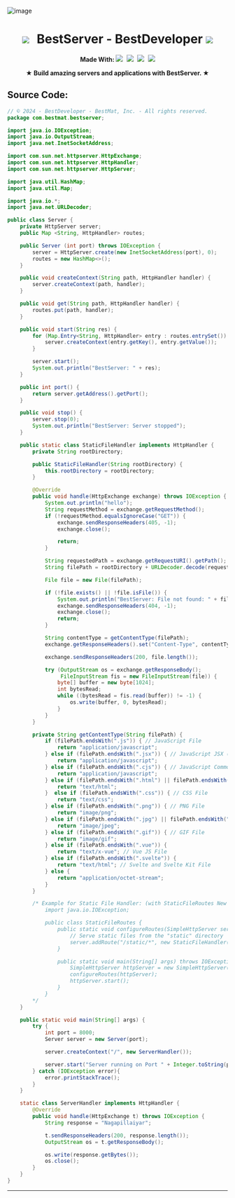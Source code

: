 ![image](https://github.com/BestMat/bestserver-bestdeveloper/assets/76582849/cf22b991-2309-4481-adb7-c724c2b02736)
<h1 align="center">
  <kbd>
    <img src="https://skillicons.dev/icons?i=java"/>
  </kbd>
  BestServer - BestDeveloper
  <kbd>
    <img src="https://skillicons.dev/icons?i=java"/>
  </kbd>
</h1>

<p align="center">
  <b>Made With: </b>
  <kbd>
    <img src="https://img.shields.io/badge/java-%23ED8B00.svg?style=for-the-badge&logo=openjdk&logoColor=white" />
  </kbd>

  <kbd>
    <img src="https://img.shields.io/badge/javascript-%23323330.svg?style=for-the-badge&logo=javascript&logoColor=%23F7DF1E" />
  </kbd>

  <kbd>
    <img src="https://img.shields.io/badge/IntelliJIDEA-000000.svg?style=for-the-badge&logo=intellij-idea&logoColor=white" />
  </kbd>

  <kbd>
    <img src="https://img.shields.io/badge/node.js-6DA55F?style=for-the-badge&logo=node.js&logoColor=white" />
  </kbd>
</p>

<p align="center">
  <b>★ Build amazing servers and applications with BestServer. ★</b>
</p>

## Source Code:
```java
// © 2024 - BestDeveloper - BestMat, Inc. - All rights reserved.
package com.bestmat.bestserver;

import java.io.IOException;
import java.io.OutputStream;
import java.net.InetSocketAddress;

import com.sun.net.httpserver.HttpExchange;
import com.sun.net.httpserver.HttpHandler;
import com.sun.net.httpserver.HttpServer;

import java.util.HashMap;
import java.util.Map;

import java.io.*;
import java.net.URLDecoder;

public class Server {
    private HttpServer server;
    public Map <String, HttpHandler> routes;

    public Server (int port) throws IOException {
        server = HttpServer.create(new InetSocketAddress(port), 0);
        routes = new HashMap<>();
    }

    public void createContext(String path, HttpHandler handler) {
        server.createContext(path, handler);
    }

    public void get(String path, HttpHandler handler) {
        routes.put(path, handler);
    }

    public void start(String res) {
        for (Map.Entry<String, HttpHandler> entry : routes.entrySet()) {
            server.createContext(entry.getKey(), entry.getValue());
        }

        server.start();
        System.out.println("BestServer: " + res);
    }

    public int port() {
        return server.getAddress().getPort();
    }

    public void stop() {
        server.stop(0);
        System.out.println("BestServer: Server stopped");
    }

    public static class StaticFileHandler implements HttpHandler {
        private String rootDirectory;

        public StaticFileHandler(String rootDirectory) {
            this.rootDirectory = rootDirectory;
        }

        @Override
        public void handle(HttpExchange exchange) throws IOException {
            System.out.println("hello");
            String requestMethod = exchange.getRequestMethod();
            if (!requestMethod.equalsIgnoreCase("GET")) {
                exchange.sendResponseHeaders(405, -1);
                exchange.close();

                return;
            }

            String requestedPath = exchange.getRequestURI().getPath();
            String filePath = rootDirectory + URLDecoder.decode(requestedPath, "UTF-8");

            File file = new File(filePath);

            if (!file.exists() || !file.isFile()) {
                System.out.println("BestServer: File not found: " + filePath);
                exchange.sendResponseHeaders(404, -1);
                exchange.close();
                return;
            }

            String contentType = getContentType(filePath);
            exchange.getResponseHeaders().set("Content-Type", contentType);

            exchange.sendResponseHeaders(200, file.length());

            try (OutputStream os = exchange.getResponseBody();
                 FileInputStream fis = new FileInputStream(file)) {
                byte[] buffer = new byte[1024];
                int bytesRead;
                while ((bytesRead = fis.read(buffer)) != -1) {
                    os.write(buffer, 0, bytesRead);
                }
            }
        }

        private String getContentType(String filePath) {
            if (filePath.endsWith(".js")) { // JavaScript File
                return "application/javascript";
            } else if (filePath.endsWith(".jsx")) { // JavaScript JSX (React JS) File
                return "application/javascript";
            } else if (filePath.endsWith(".cjs")) { // JavaScript Common JS File
                return "application/javascript";
            } else if (filePath.endsWith(".html") || filePath.endsWith(".htm")) { // HTML File
                return "text/html";
            }  else if (filePath.endsWith(".css")) { // CSS File
                return "text/css";
            } else if (filePath.endsWith(".png")) { // PNG File
                return "image/png";
            } else if (filePath.endsWith(".jpg") || filePath.endsWith(".jpeg")) { // JPEG File
                return "image/jpeg";
            } else if (filePath.endsWith(".gif")) { // GIF File
                return "image/gif";
            } else if (filePath.endsWith(".vue")) {
                return "text/x-vue"; // Vue JS File
            } else if (filePath.endsWith(".svelte")) {
                return "text/html"; // Svelte and Svelte Kit File
            } else {
                return "application/octet-stream";
            }
        }

        /* Example for Static File Handler: (with StaticFileRoutes New Class)
            import java.io.IOException;

            public class StaticFileRoutes {
                public static void configureRoutes(SimpleHttpServer server) {
                    // Serve static files from the "static" directory
                    server.addRoute("/static/*", new StaticFileHandler("/path/to/static/directory"));
                }

                public static void main(String[] args) throws IOException {
                    SimpleHttpServer httpServer = new SimpleHttpServer(8000);
                    configureRoutes(httpServer);
                    httpServer.start();
                }
            }
        */
    }

    public static void main(String[] args) {
        try {
            int port = 8000;
            Server server = new Server(port);

            server.createContext("/", new ServerHandler());

            server.start("Server running on Port " + Integer.toString(port));
        } catch (IOException error){
            error.printStackTrace();
        }
    }

    static class ServerHandler implements HttpHandler {
        @Override
        public void handle(HttpExchange t) throws IOException {
            String response = "Nagapillaiyar";

            t.sendResponseHeaders(200, response.length());
            OutputStream os = t.getResponseBody();

            os.write(response.getBytes());
            os.close();
        }
    }
}
```

***
